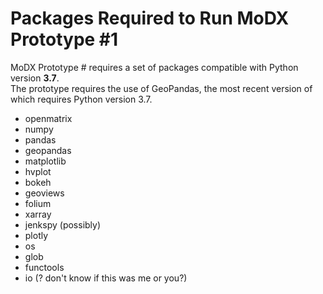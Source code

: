 # Packages Required to Run MoDX Prototype #1

MoDX Prototype # requires a set of packages compatible with Python version __3.7__.  
The prototype requires the use of GeoPandas, the most recent version of which requires Python version 3.7.

* openmatrix
* numpy
* pandas
* geopandas
* matplotlib
* hvplot
* bokeh
* geoviews
* folium
* xarray
* jenkspy (possibly)
* plotly
* os
* glob
* functools
* io (? don't know if this was me or you?)
